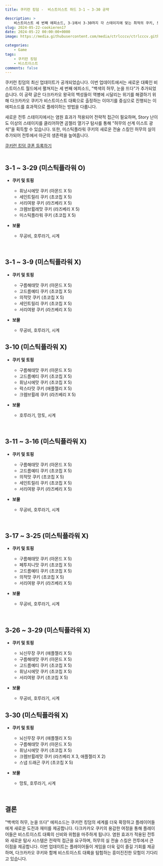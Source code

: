 ```yaml
---
title: 쿠키런 킹덤 -  비스트이스트 하드 3-1 ~ 3-30 공략

description: >  
    비스트이스트 세 번째 에피소드, 3-1에서 3-30까지 각 스테이지에 맞는 최적의 쿠키, 토핑, 보물 조합과 전략을 소개합니다.
slug: 2024-05-22-cookieren17
date: 2024-05-22 00:00:00+0000
image: https://media.githubusercontent.com/media/ctrlcccv/ctrlcccv.github.io/master/assets/img/post/2024-05-22-cookieren17.webp

categories:
    - Game
tags:
    - 쿠키런 킹덤
    - 비스트이스트
comments: false
---
```

쿠키런 킹덤의 최신 업데이트가 공개되었습니다. 이번 업데이트에서는 새로운 대륙인 비스트이스트 월드에서 펼쳐지는 세 번째 에피소드, "백색의 허무, 눈을 뜨다"가 추가되었습니다. 이 공략 글은 다크카카오 왕국의 백성들이 역병에 시달리는 위기를 해결하기 위해 다크카카오 쿠키가 비스트이스트 대륙으로 출정하는 이야기를 중심으로 진행되는 이 에피소드를 효과적으로 플레이하는 방법을 다룹니다.   

새로운 전투 스테이지에서는 염원 효과가 적용되어 전략적 접근이 필요하며, Story 난이도 이상의 스테이지를 클리어하면 곰젤리 열기구 탐사를 통해 "허무의 선계 이스트 광석"을 획득할 수 있습니다. 또한, 미스틱플라워 쿠키의 새로운 전술 스킬인 허무의 실이 추가되어 전투에서 아군의 생존력을 높여줍니다.  

<div class="btn_wrap">
    <a href="https://www.sk2gacha.com/ckk/coupon/">쿠키런 킹덤 쿠폰 등록하기</a>
</div>


<br>

## 3-1 ~ 3-29 (미스틱플라워 O)

* **쿠키 및 토핑**
  * 휘낭시에맛 쿠키 (아몬드 X 5)
  * 세인트릴리 쿠키 (초코칩 X 5)
  * 서리여왕 쿠키 (라즈베리 X 5)
  * 크렘브륄레맛 쿠키 (라즈베리 X 5)
  * 미스틱플라워 쿠키 (초코칩 X 5)

* **보물**
  * 무공비, 호루라기, 시계

<br>

## 3-1 ~ 3-9 (미스틱플라워 X)

* **쿠키 및 토핑**
  * 구름해태맛 쿠키 (아몬드 X 5)
  * 고드름예티 쿠키 (초코칩 X 5)
  * 의적맛 쿠키 (초코칩 X 5)
  * 세인트릴리 쿠키 (초코칩 X 5)
  * 서리여왕 쿠키 (라즈베리 X 5)

* **보물**
  * 무공비, 호루라기, 시계



<ins class="adsbygoogle"
     style="display:block; text-align:center;"
     data-ad-layout="in-article"
     data-ad-format="fluid"
     data-ad-client="ca-pub-8535540836842352"
     data-ad-slot="2974559225"></ins>
<script>
     (adsbygoogle = window.adsbygoogle || []).push({});
</script>


## 3-10 (미스틱플라워 X)

* **쿠키 및 토핑**
  * 구름해태맛 쿠키 (아몬드 X 5)
  * 고드름예티 쿠키 (초코칩 X 5)
  * 휘낭시에맛 쿠키 (초코칩 X 5)
  * 락스타맛 쿠키 (애플젤리 X 5)
  * 크렘브륄레 쿠키 (라즈베리 X 5)

* **보물**
  * 호루라기, 망토, 시계

<br>

## 3-11 ~ 3-16 (미스틱플라워 X)

* **쿠키 및 토핑**
  * 구름해태맛 쿠키 (아몬드 X 5)
  * 고드름예티 쿠키 (초코칩 X 5)
  * 의적맛 쿠키 (초코칩 X 5)
  * 세인트릴리 쿠키 (초코칩 X 5)
  * 서리여왕 쿠키 (라즈베리 X 5)

* **보물**
  * 무공비, 호루라기, 시계

<br>

## 3-17 ~ 3-25 (미스틱플라워 X)

* **쿠키 및 토핑**
  * 구름해태맛 쿠키 (아몬드 X 5)
  * 페투치니맛 쿠키 (초코칩 X 5)
  * 고드름예티 쿠키 (초코칩 X 5)
  * 의적맛 쿠키 (초코칩 X 5)
  * 서리여왕 쿠키 (라즈베리 X 5)

* **보물**
  * 무공비, 호루라기, 시계

<br>

## 3-26 ~ 3-29 (미스틱플라워 X)

* **쿠키 및 토핑**
  * 뇌신무장 쿠키 (애플젤리 X 5)
  * 구름해태맛 쿠키 (아몬드 X 5)
  * 고드름예티 쿠키 (초코칩 X 5)
  * 휘낭시에맛 쿠키 (초코칩 X 5)
  * 서리여왕 쿠키 (초코칩 X 5)

* **보물**
  * 무공비, 호루라기, 시계



<ins class="adsbygoogle"
     style="display:block; text-align:center;"
     data-ad-layout="in-article"
     data-ad-format="fluid"
     data-ad-client="ca-pub-8535540836842352"
     data-ad-slot="2974559225"></ins>
<script>
     (adsbygoogle = window.adsbygoogle || []).push({});
</script>


## 3-30 (미스틱플라워 X)

* **쿠키 및 토핑**
  * 뇌신무장 쿠키 (애플젤리 X 5)
  * 구름해태맛 쿠키 (아몬드 X 5)
  * 휘낭시에맛 쿠키 (초코칩 X 5)
  * 크렘브륄레맛 쿠키 (라즈베리 X 3, 애플젤리 X 2)
  * 스냅 드래곤 쿠키 (초코칩 X 5)

* **보물**
  * 망토, 호루라기, 시계
  
<br>

## 결론
"백색의 허무, 눈을 뜨다" 에피소드는 쿠키런 킹덤의 세계를 더욱 확장하고 플레이어들에게 새로운 도전과 재미를 제공합니다. 다크카카오 쿠키의 용감한 여정을 통해 플레이어들은 비스트이스트 대륙의 신비와 위험을 마주하게 됩니다. 염원 효과가 적용된 전투와 새로운 탐사 시스템은 전략적 접근을 요구하며, 허무의 실 전술 스킬은 전투에서 큰 이점을 제공합니다. 이번 업데이트는 플레이어들이 게임을 더욱 깊이 즐길 기회를 제공하며, 다크카카오 쿠키와 함께 비스트이스트 대륙을 탐험하는 흥미진진한 모험이 기다리고 있습니다.  
